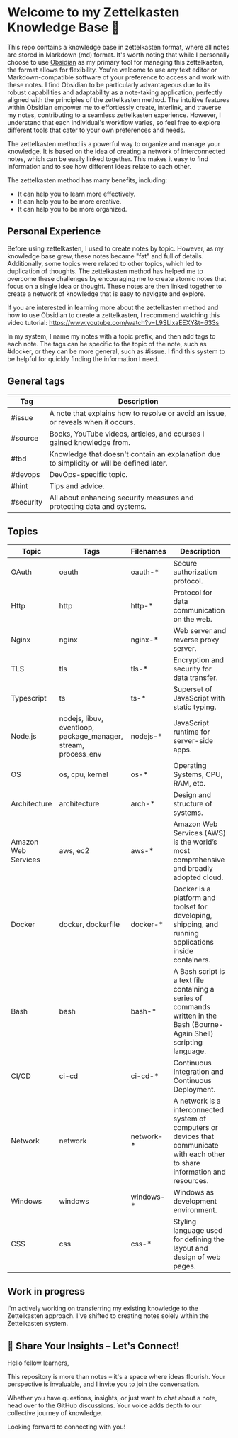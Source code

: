 # Welcome to my Zettelkasten Knowledge Base 🌟
This repo contains a knowledge base in zettelkasten format, where all notes are stored in Markdown (md) format. It's worth noting that while I personally choose to use [Obsidian](https://obsidian.md/) as my primary tool for managing this zettelkasten, the format allows for flexibility. You're welcome to use any text editor or Markdown-compatible software of your preference to access and work with these notes. I find Obsidian to be particularly advantageous due to its robust capabilities and adaptability as a note-taking application, perfectly aligned with the principles of the zettelkasten method. The intuitive features within Obsidian empower me to effortlessly create, interlink, and traverse my notes, contributing to a seamless zettelkasten experience. However, I understand that each individual's workflow varies, so feel free to explore different tools that cater to your own preferences and needs.

The zettelkasten method is a powerful way to organize and manage your knowledge. It is based on the idea of creating a network of interconnected notes, which can be easily linked together. This makes it easy to find information and to see how different ideas relate to each other.

The zettelkasten method has many benefits, including:
- It can help you to learn more effectively.
- It can help you to be more creative.
- It can help you to be more organized.

## Personal Experience

Before using zettelkasten, I used to create notes by topic. However, as my knowledge base grew, these notes became "fat" and full of details. Additionally, some topics were related to other topics, which led to duplication of thoughts.
The zettelkasten method has helped me to overcome these challenges by encouraging me to create atomic notes that focus on a single idea or thought. These notes are then linked together to create a network of knowledge that is easy to navigate and explore.

If you are interested in learning more about the zettelkasten method and how to use Obsidian to create a zettelkasten, I recommend watching this video tutorial: https://www.youtube.com/watch?v=L9SLlxaEEXY&t=633s

In my system, I name my notes with a topic prefix, and then add tags to each note. The tags can be specific to the topic of the note, such as #docker, or they can be more general, such as #issue. I find this system to be helpful for quickly finding the information I need.

## General tags
| Tag       | Description                                                                               |
| --------- | ----------------------------------------------------------------------------------------- |
| #issue    | A note that explains how to resolve or avoid an issue, or reveals when it occurs.         |
| #source   | Books, YouTube videos, articles, and courses I gained knowledge from.                     |
| #tbd      | Knowledge that doesn't contain an explanation due to simplicity or will be defined later. |
| #devops   | DevOps-specific topic.                                                                    |
| #hint     | Tips and advice.                                                                          |
| #security | All about enhancing security measures and protecting data and systems.                    |

## Topics
| Topic               | Tags                                                           | Filenames | Description                                                                                                                       |
| ------------------- | -------------------------------------------------------------- | --------- | --------------------------------------------------------------------------------------------------------------------------------- |
| OAuth               | oauth                                                          | oauth-*   | Secure authorization protocol.                                                                                                    |
| Http                | http                                                           | http-*    | Protocol for data communication on the web.                                                                                       |
| Nginx               | nginx                                                          | nginx-*   | Web server and reverse proxy server.                                                                                              |
| TLS                 | tls                                                            | tls-*     | Encryption and security for data transfer.                                                                                        |
| Typescript          | ts                                                             | ts-*      | Superset of JavaScript with static typing.                                                                                        |
| Node.js             | nodejs, libuv, eventloop, package_manager, stream, process_env | nodejs-*  | JavaScript runtime for server-side apps.                                                                                          |
| OS                  | os, cpu, kernel                                                | os-*      | Operating Systems, CPU, RAM, etc.                                                                                                 |
| Architecture        | architecture                                                   | arch-*    | Design and structure of systems.                                                                                                  |
| Amazon Web Services | aws, ec2                                                       | aws-*     | Amazon Web Services (AWS) is the world’s most comprehensive and broadly adopted cloud.                                            |
| Docker              | docker, dockerfile                                             | docker-*  | Docker is a platform and toolset for developing, shipping, and running applications inside containers.                            |
| Bash                | bash                                                           | bash-*    | A Bash script is a text file containing a series of commands written in the Bash (Bourne-Again Shell) scripting language.         |
| CI/CD               | ci-cd                                                          | ci-cd-*   | Continuous Integration and Continuous Deployment.                                                                                 |
| Network             | network                                                        | network-* | A network is a interconnected system of computers or devices that communicate with each other to share information and resources. |
| Windows             | windows                                                        | windows-* | Windows as development environment.                                                                                               |
| CSS                 | css                                                            | css-*      | Styling language used for defining the layout and design of web pages.                                                            |
## Work in progress
I'm actively working on transferring my existing knowledge to the Zettelkasten approach. I've shifted to creating notes solely within the Zettelkasten system.

## 🌟 Share Your Insights – Let's Connect!

Hello fellow learners,

This repository is more than notes – it's a space where ideas flourish. Your perspective is invaluable, and I invite you to join the conversation.

Whether you have questions, insights, or just want to chat about a note, head over to the GitHub discussions. Your voice adds depth to our collective journey of knowledge.

Looking forward to connecting with you!
